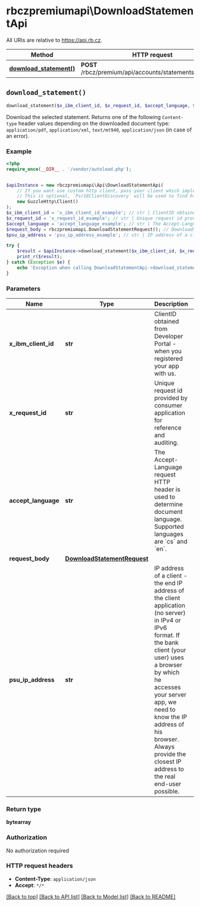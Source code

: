# rbczpremiumapi\DownloadStatementApi

All URIs are relative to https://api.rb.cz.

Method | HTTP request | Description
------------- | ------------- | -------------
[**download_statement()**](DownloadStatementApi.md#download_statement) | **POST** /rbcz/premium/api/accounts/statements/download | 


## `download_statement()`

```php
download_statement($x_ibm_client_id, $x_request_id, $accept_language, $request_body, $psu_ip_address): bytearray
```



Download the selected statement.  Returns one of the following `Content-type` header values depending on  the downloaded document type: <code>application/pdf</code>, <code>application/xml</code>, <code>text/mt940</code>, <code>application/json</code> (in case of an error). 

### Example

```php
<?php
require_once(__DIR__ . '/vendor/autoload.php');


$apiInstance = new rbczpremiumapi\Api\DownloadStatementApi(
    // If you want use custom http client, pass your client which implements `Psr\Http\Client\ClientInterface`.
    // This is optional, `Psr18ClientDiscovery` will be used to find http client. For instance `GuzzleHttp\Client` implements that interface
    new GuzzleHttp\Client()
);
$x_ibm_client_id = 'x_ibm_client_id_example'; // str | ClientID obtained from Developer Portal - when you registered your app with us.
$x_request_id = 'x_request_id_example'; // str | Unique request id provided by consumer application for reference and auditing.
$accept_language = 'accept_language_example'; // str | The Accept-Language request HTTP header is used to determine document  language. Supported languages are `cs` and `en`.
$request_body = rbczpremiumapi.DownloadStatementRequest(); // DownloadStatementRequest
$psu_ip_address = 'psu_ip_address_example'; // str | IP address of a client - the end IP address of the client application (no server) in IPv4 or IPv6 format. If the bank client (your user) uses a browser by which he accesses your server app, we need to know the IP address of his browser. Always provide the closest IP address to the real end-user possible.

try {
    $result = $apiInstance->download_statement($x_ibm_client_id, $x_request_id, $accept_language, $request_body, $psu_ip_address);
    print_r($result);
} catch (Exception $e) {
    echo 'Exception when calling DownloadStatementApi->download_statement: ', $e->getMessage(), PHP_EOL;
}
```

### Parameters

Name | Type | Description  | Notes
------------- | ------------- | ------------- | -------------
 **x_ibm_client_id** | **str**| ClientID obtained from Developer Portal - when you registered your app with us. |
 **x_request_id** | **str**| Unique request id provided by consumer application for reference and auditing. |
 **accept_language** | **str**| The Accept-Language request HTTP header is used to determine document  language. Supported languages are &#x60;cs&#x60; and &#x60;en&#x60;. |
 **request_body** | [**DownloadStatementRequest**](../Model/DownloadStatementRequest.md)|  |
 **psu_ip_address** | **str**| IP address of a client - the end IP address of the client application (no server) in IPv4 or IPv6 format. If the bank client (your user) uses a browser by which he accesses your server app, we need to know the IP address of his browser. Always provide the closest IP address to the real end-user possible. | [optional]

### Return type

**bytearray**

### Authorization

No authorization required

### HTTP request headers

- **Content-Type**: `application/json`
- **Accept**: `*/*`

[[Back to top]](#) [[Back to API list]](../../README.md#endpoints)
[[Back to Model list]](../../README.md#models)
[[Back to README]](../../README.md)
